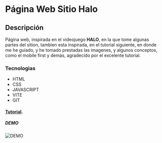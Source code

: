 # Página Web Sitio Halo

## Descripción

Página web, inspirada en el videojuego **HALO**, en la que tome algunas partes del sition, tambìen esta inspirada, en el tutorial siguiente, en donde me he guiado,
y he tomado prestadas las imagenes, y algunos conceptos, como el mobile first y demàs, agradecido por el excelente tutorial.

### Tecnologias

- HTML
- CSS
- JAVASCRIPT
- VITE
- GIT

#### [Tutorial](https://www.youtube.com/watch?v=HOlvoOdIm-k&t=1722s&ab_channel=VidaMRR-Programacionweb/ "Tutorial").

##### DEMO

![DEMO](./src/img/demo.png)
